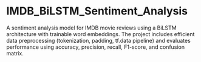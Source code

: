 # IMDB_BiLSTM_Sentiment_Analysis
A sentiment analysis model for IMDB movie reviews using a BiLSTM architecture with trainable word embeddings. The project includes efficient data preprocessing (tokenization, padding, tf.data pipeline) and evaluates performance using accuracy, precision, recall, F1-score, and confusion matrix.
